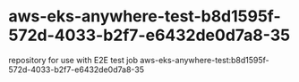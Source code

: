 # aws-eks-anywhere-test-b8d1595f-572d-4033-b2f7-e6432de0d7a8-35
repository for use with E2E test job aws-eks-anywhere-test:b8d1595f-572d-4033-b2f7-e6432de0d7a8-35
